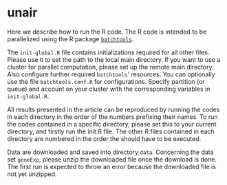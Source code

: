 # unair
Here we describe how to run the R code. The R code is intended to be parallelized using the R package [`batchtools`](https://github.com/mllg/batchtools).

The `init-global.R` file contains initializations required for all other files. Please use it to set the path to the local main directory. If you want to use a cluster for parallel computation, please set up the remote main directory. Also configure further required `batchtools`' resources. You can optionally use the file `batchtools.conf.R` for configurations. Specify partition (or queue) and account on your cluster with the corresponding variables in `init-global.R`.

All results presented in the article can be reproduced by running the codes in each directory in the order of the numbers prefixing their names. To run the codes contained in a specific directory, please set this to your current directory, and firstly run the init.R file. The other R files contained in each directory are numbered in the order the should have to be executed. 

Data are downloaded and saved into directory `data`. Concerning the data set `geneExp`, please unzip the downloaded file once the download is done. The first run is expected to throw an error because the downloaded file is not yet unzipped.